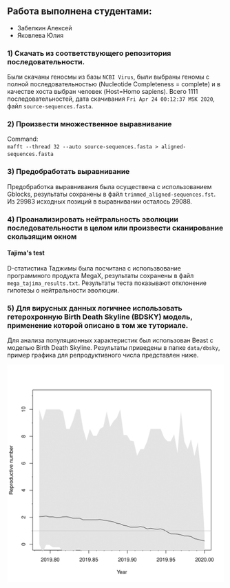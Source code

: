 ## Работа выполнена студентами: 
- Забелкин Алексей
- Яковлева Юлия

### 1) Скачать из соответствующего репозитория последовательности. 

Были скачаны геносмы из базы `NCBI Virus`, были выбраны геномы с полной последовательностью (Nucleotide Completeness = complete) и в качестве хоста выбран человек (Host=Homo sapiens).
Всего 1111 последовательностей, дата скачивания `Fri Apr 24 00:12:37 MSK 2020`, файл `source-sequences.fasta`.

### 2) Произвести множественное выравнивание

Command:  
`mafft --thread 32 --auto source-sequences.fasta > aligned-sequences.fasta`

### 3) Предобработать выравнивание

Предобработка выравнивания была осуществена с использованием Gblocks, результаты сохранены в файл `trimmed_aligned-sequences.fst`.
Из $29983$ исходных позиций в выравнивании осталось $29088$.

### 4) Проанализировать нейтральность эволюции последовательности в целом или произвести сканирование скользящим окном

#### Tajima's test
D-статистика Таджимы была посчитана с использвование программного продукта MegaX, результаты сохранены в файл `mega_tajima_results.txt`.
Результаты теста показывают отклонение гипотезы о нейтральности эволюции.


### 5) Для вирусных данных логичнее использовать гетерохронную Birth Death Skyline (BDSKY) модель, применение которой описано в том же туториале.

Для анализа популяционных характеристик был использован Beast с моделью Birth Death Skyline. Результаты приведены в папке `data/dbsky`, пример графика для репродуктивного числа представлен ниже.

![dbsky_results](data/dbsky/bdsky_plot_1.png)
